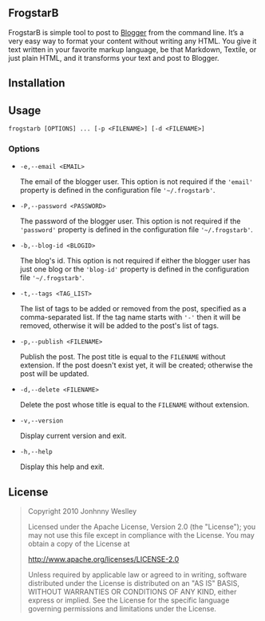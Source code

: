 FrogstarB
---------

FrogstarB is simple tool to post to [Blogger](http://www.blogger.com) from the command line. It’s a very easy way to format your content without writing any HTML. You give it text written in your favorite markup language, be that Markdown, Textile, or just plain HTML, and it transforms your text and post to Blogger.

Installation
------------



Usage
-----

  `frogstarb [OPTIONS] ... [-p <FILENAME>] [-d <FILENAME>]`

### Options

* `-e,--email <EMAIL>`

  The email of the blogger user. This option is not required if the `'email'` property is defined in the configuration file `'~/.frogstarb'`.

* `-P,--password <PASSWORD>`

  The password of the blogger user. This option is not required if the `'password'` property is defined in the configuration file `'~/.frogstarb'`.

* `-b,--blog-id <BLOGID>`

  The blog's id. This option is not required if either the blogger user has just one blog or the `'blog-id'` property is defined in the configuration file `'~/.frogstarb'`.

* `-t,--tags <TAG_LIST>`

  The list of tags to be added or removed from the post, specified as a comma-separated list. If the tag name starts with `'-'` then it will be removed, otherwise it will be added to the post's list of tags.

* `-p,--publish <FILENAME>`

  Publish the post. The post title is equal to the `FILENAME` without extension. If the post doesn't exist yet, it will be created; otherwise the post will be updated.

* `-d,--delete <FILENAME>`

  Delete the post whose title is equal to the `FILENAME` without extension.

* `-v,--version`

  Display current version and exit.

* `-h,--help`

  Display this help and exit.

License
-------

>  Copyright 2010 Jonhnny Weslley
>
>  Licensed under the Apache License, Version 2.0 (the "License"); you may not use this file except in compliance with the License. You may obtain a copy of the License at
>
>  <http://www.apache.org/licenses/LICENSE-2.0>
>
>  Unless required by applicable law or agreed to in writing, software distributed under the License is distributed on an "AS IS" BASIS, WITHOUT WARRANTIES OR CONDITIONS OF ANY KIND, either express or implied. See the License for the specific language governing permissions and limitations under the License.

